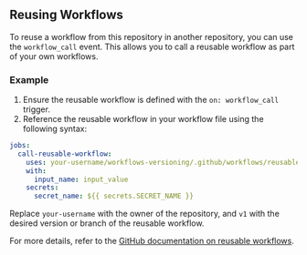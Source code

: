 ## Reusing Workflows

To reuse a workflow from this repository in another repository, you can use the `workflow_call` event. This allows you to call a reusable workflow as part of your own workflows.

### Example

1. Ensure the reusable workflow is defined with the `on: workflow_call` trigger.
2. Reference the reusable workflow in your workflow file using the following syntax:

```yaml
jobs:
  call-reusable-workflow:
    uses: your-username/workflows-versioning/.github/workflows/reusable-workflow.yml@v1
    with:
      input_name: input_value
    secrets:
      secret_name: ${{ secrets.SECRET_NAME }}
```

Replace `your-username` with the owner of the repository, and `v1` with the desired version or branch of the reusable workflow.

For more details, refer to the [GitHub documentation on reusable workflows](https://docs.github.com/en/actions/using-workflows/reusing-workflows).